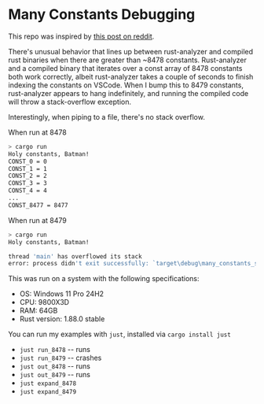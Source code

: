 # Many Constants Debugging

This repo was inspired by [this post on reddit](https://www.reddit.com/r/rust/comments/1mk8nvt/handling_80000_constants_in_a_project/).

There's unusual behavior that lines up between rust-analyzer and compiled rust binaries when there are greater than ~8478 constants.
Rust-analyzer and a compiled binary that iterates over a const array of 8478 constants both work correctly, albeit rust-analyzer takes a couple of seconds to finish indexing the constants on VSCode. When I bump this to 8479 constants, rust-analyzer appears to hang indefinitely, and running the compiled code will throw a stack-overflow exception.

Interestingly, when piping to a file, there's no stack overflow. 

When run at 8478
```bash
> cargo run
Holy constants, Batman!
CONST_0 = 0
CONST_1 = 1
CONST_2 = 2
CONST_3 = 3
CONST_4 = 4
...
CONST_8477 = 8477
```

When run at 8479
```bash
> cargo run
Holy constants, Batman!

thread 'main' has overflowed its stack
error: process didn't exit successfully: `target\debug\many_constants_study.exe` (exit code: 0xc00000fd, STATUS_STACK_OVERFLOW)
```

This was run on a system with the following specifications:
- OS: Windows 11 Pro 24H2
- CPU: 9800X3D
- RAM: 64GB
- Rust version: 1.88.0 stable


You can run my examples with `just`, installed via `cargo install just`
- `just run_8478` -- runs
- `just run_8479` -- crashes
- `just out_8478` -- runs
- `just out_8479` -- runs
- `just expand_8478`
- `just expand_8479`